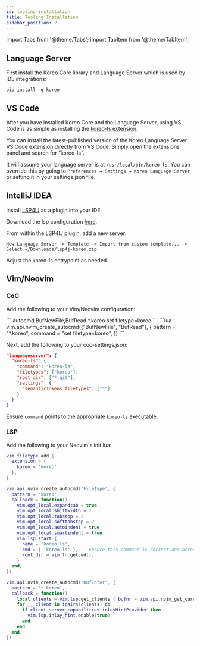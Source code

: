 ```yaml
---
id: tooling-installation
title: Tooling Installation
sidebar_position: 2
---
```


import Tabs from '@theme/Tabs';
import TabItem from '@theme/TabItem';

## Language Server

First install the Koreo Core library and Language Server which is used by IDE
integrations:

```
pip install -g koreo
```

## VS Code

After you have installed Koreo Core and the Language Server, using VS Code is
as simple as installing the [koreo-ls extension](https://marketplace.visualstudio.com/items?itemName=RealKineticLLC.koreo-ls).

You can install the latest-published version of the Koreo Language Server VS
Code extension directly from VS Code. Simply open the extensions panel and
search for “koreo-ls”.

It will assume your language server is at `/usr/local/bin/koreo-ls`. You can
override this by going to `Preferences → Settings → Koreo Language Server` or
setting it in your settings.json file.


## IntelliJ IDEA

Install [LSP4IJ](https://plugins.jetbrains.com/plugin/23257-lsp4ij) as a plugin
into your IDE. 

Download the lsp configuration [here](/downloads/lsp4j-koreo.zip).

From within the LSP4IJ plugin, add a new server: 

`New Language Server -> Template -> Import from custom template... -> Select ~/Downloads/lsp4j-koreo.zip`

Adjust the koreo-ls entrypoint as needed.

## Vim/Neovim

### CoC

Add the following to your Vim/Neovim configuration:

<Tabs>
  <TabItem value="vimscript" label="Vimscript" default>
```
autocmd BufNewFile,BufRead *.koreo set filetype=koreo
```
  </TabItem>
  <TabItem value="lua" label="Lua">
```lua
vim.api.nvim_create_autocmd({"BufNewFile", "BufRead"}, {
  pattern = "*.koreo",
  command = "set filetype=koreo",
})
```
  </TabItem>
</Tabs>

Next, add the following to your coc-settings.json:

```json
"languageserver": {
  "koreo-ls": {
    "command": "koreo-ls",
    "filetypes": ["koreo"],
    "root_dir": ["*.git"],
    "settings": {
      "semanticTokens.filetypes": ["*"]
    }
  }
}
```

Ensure `command` points to the appropriate `koreo-ls` executable.

### LSP

Add the following to your Neovim's init.lua:

```lua
vim.filetype.add {
  extension = {
    koreo = 'koreo',
  },
}

vim.api.nvim_create_autocmd('FileType', {
  pattern = 'koreo',
  callback = function()
    vim.opt_local.expandtab = true
    vim.opt_local.shiftwidth = 2
    vim.opt_local.tabstop = 2
    vim.opt_local.softtabstop = 2
    vim.opt_local.autoindent = true
    vim.opt_local.smartindent = true
    vim.lsp.start {
      name = 'koreo_ls',
      cmd = { 'koreo-ls' }, -- Ensure this command is correct and accessible
      root_dir = vim.fn.getcwd(),
    }
  end,
})

vim.api.nvim_create_autocmd('BufEnter', {
  pattern = '*.koreo',
  callback = function()
    local clients = vim.lsp.get_clients { bufnr = vim.api.nvim_get_current_buf() }
    for _, client in ipairs(clients) do
      if client.server_capabilities.inlayHintProvider then
        vim.lsp.inlay_hint.enable(true)
      end
    end
  end,
})
```
